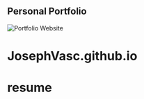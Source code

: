 ## Personal Portfolio

![Portfolio Website](https://i.ibb.co/WgPMpts/image.png)
# JosephVasc.github.io
# resume
